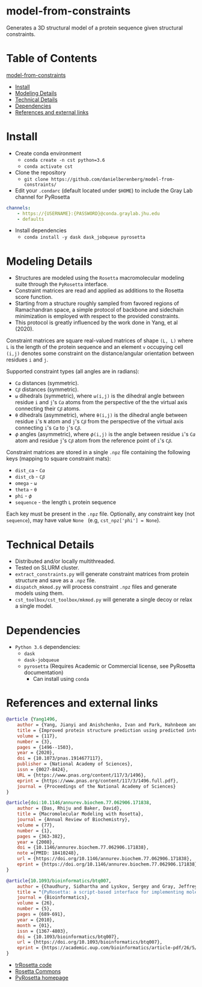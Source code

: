 # model-from-constraints
Generates a 3D structural model of a protein sequence given structural constraints.

# Table of Contents
[model-from-constraints](#model-from-constraints)
- [Install](#install)
- [Modeling Details](#modeling-details)
- [Technical Details](#technical-details)
- [Dependencies](#dependencies)
- [References and external links](#references-and-external-links)

# Install
- Create conda environment
    - `conda create -n cst python=3.6`
    - `conda activate cst`
- Clone the repository
    - `git clone https://github.com/danielberenberg/model-from-constraints/`
- Edit your `.condarc` (default located under `$HOME`) to include the Gray Lab channel for PyRosetta
```yaml
channels:
    - https://{USERNAME}:{PASSWORD}@conda.graylab.jhu.edu
    - defaults
```
- Install dependencies
    - `conda install -y dask dask_jobqueue pyrosetta`

# Modeling Details
- Structures are modeled using the `Rosetta` macromolecular modeling suite through the `PyRosetta` interface.
- Constraint matrices are read and applied as additions to the Rosetta score function. 
- Starting from a structure roughly sampled from favored regions of Ramachandran space, a simple protocol
of backbone and sidechain minimization is employed with respect to the provided constraints.
- This protocol is greatly influenced by the work done in Yang, et al (2020). 

Constraint matrices are square real-valued matrices of shape `(L, L)` where `L` is the length of the protein sequence and an element
`v` occupying cell `(i,j)` denotes some constraint on the distance/angular orientation between residues `i` and `j`.

Supported constraint types (all angles are in radians):
 - `C𝛼` distances (symmetric).
 - `C𝛽` distances (symmetric).
 - `ω` dihedrals (symmetric), where `ω(i,j)` is the dihedral angle between residue `i` and `j`'s `C𝛼` atoms from the perspective of the the virtual axis connecting their `C𝛽` atoms.
 - `θ` dihedrals (asymmetric), where `θ(i,j)` is the dihedral angle between residue `i`'s `N` atom and `j`'s `C𝛽` from the perspective of the virtual axis connecting `i`'s `C𝛼` to `j`'s `C𝛽`.  
 - `𝜙` angles (asymmetric), where `𝜙(i,j)` is the angle between residue `i`'s `C𝛼` atom and residue `j`'s `C𝛽` atom from the reference point of `i`'s `C𝛽`. 

 Constraint matrices are stored in a single `.npz` file containing the following keys (mapping to square constraint mats): 
 - `dist_ca` - `C𝛼` 
 - `dist_cb` - `C𝛽`  
 - `omega` - `ω`
 - `theta` - `θ`
 - `phi`   - `𝜙`  
 - `sequence` - the length `L` protein sequence

 Each key must be present in the `.npz` file. Optionally, any constraint key (not `sequence`), may have value `None ` (e.g, `cst_npz['phi'] = None`).

# Technical Details
- Distributed and/or locally multithreaded.
- Tested on SLURM cluster.
- `extract_constraints.py` will generate constraint matrices from protein structure and save as a `.npz` file.
- `dispatch_mkmod.py` will process constraint `.npz` files and generate models using them. 
- `cst_toolbox/cst_toolbox/mkmod.py` will generate a single decoy or relax a single model.


# Dependencies
- `Python 3.6` dependencies:
  - `dask`
  - `dask-jobqueue`
  - `pyrosetta` (Requires Academic or Commercial license, see PyRosetta documentation)
    - Can install using `conda`


# References and external links
```bibtex
@article {Yang1496,
    author = {Yang, Jianyi and Anishchenko, Ivan and Park, Hahnbeom and Peng, Zhenling and Ovchinnikov, Sergey and Baker, David},
    title = {Improved protein structure prediction using predicted interresidue orientations},
    volume = {117},
    number = {3},
    pages = {1496--1503},
    year = {2020},
    doi = {10.1073/pnas.1914677117},
    publisher = {National Academy of Sciences},
    issn = {0027-8424},
    URL = {https://www.pnas.org/content/117/3/1496},
    eprint = {https://www.pnas.org/content/117/3/1496.full.pdf},
    journal = {Proceedings of the National Academy of Sciences}
}

@article{doi:10.1146/annurev.biochem.77.062906.171838,
    author = {Das, Rhiju and Baker, David},
    title = {Macromolecular Modeling with Rosetta},
    journal = {Annual Review of Biochemistry},
    volume = {77},
    number = {1},
    pages = {363-382},
    year = {2008},
    doi = {10.1146/annurev.biochem.77.062906.171838},
    note ={PMID: 18410248},
    url = {https://doi.org/10.1146/annurev.biochem.77.062906.171838},
    eprint = {https://doi.org/10.1146/annurev.biochem.77.062906.171838}
}

@article{10.1093/bioinformatics/btq007,
    author = {Chaudhury, Sidhartha and Lyskov, Sergey and Gray, Jeffrey J.},
    title = "{PyRosetta: a script-based interface for implementing molecular modeling algorithms using Rosetta}",
    journal = {Bioinformatics},
    volume = {26},
    number = {5},
    pages = {689-691},
    year = {2010},
    month = {01},
    issn = {1367-4803},
    doi = {10.1093/bioinformatics/btq007},
    url = {https://doi.org/10.1093/bioinformatics/btq007},
    eprint = {https://academic.oup.com/bioinformatics/article-pdf/26/5/689/561368/btq007.pdf},
}
```

- <a href="https://github.com/gjoni/trRosetta">trRosetta code</a>
- <a href="https://www.rosettacommons.org/">Rosetta Commons</a>
- <a href="http://www.pyrosetta.org/">PyRosetta homepage</a>
